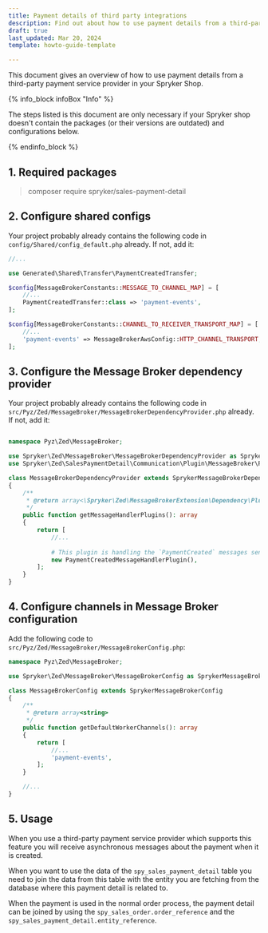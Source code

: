 ```yaml
---
title: Payment details of third party integrations
description: Find out about how to use payment details from a third-party payment service provider in your Spryker shop.
draft: true
last_updated: Mar 20, 2024
template: howto-guide-template

---
```

This document gives an overview of how to use payment details from a third-party payment service provider in your Spryker Shop.

{% info_block infoBox "Info" %}

The steps listed is this document are only necessary if your Spryker shop doesn't contain the packages (or their versions are outdated) and configurations below.

{% endinfo_block %}


## 1. Required packages

> composer require spryker/sales-payment-detail

## 2. Configure shared configs

Your project probably already contains the following code in `config/Shared/config_default.php` already. If not, add it:

```php
//...

use Generated\Shared\Transfer\PaymentCreatedTransfer;

$config[MessageBrokerConstants::MESSAGE_TO_CHANNEL_MAP] = [
    //...
    PaymentCreatedTransfer::class => 'payment-events',
];

$config[MessageBrokerConstants::CHANNEL_TO_RECEIVER_TRANSPORT_MAP] = [
    //...
    'payment-events' => MessageBrokerAwsConfig::HTTP_CHANNEL_TRANSPORT,
];

```

## 3. Configure the Message Broker dependency provider

Your project probably already contains the following code in `src/Pyz/Zed/MessageBroker/MessageBrokerDependencyProvider.php` already. If not, add it:

```php

namespace Pyz\Zed\MessageBroker;

use Spryker\Zed\MessageBroker\MessageBrokerDependencyProvider as SprykerMessageBrokerDependencyProvider;
use Spryker\Zed\SalesPaymentDetail\Communication\Plugin\MessageBroker\PaymentCreatedMessageHandlerPlugin;

class MessageBrokerDependencyProvider extends SprykerMessageBrokerDependencyProvider
{
    /**
     * @return array<\Spryker\Zed\MessageBrokerExtension\Dependency\Plugin\MessageHandlerPluginInterface>
     */
    public function getMessageHandlerPlugins(): array
    {
        return [
            //...
           
            # This plugin is handling the `PaymentCreated` messages sent from any Payment App that supports this feature.
            new PaymentCreatedMessageHandlerPlugin(),
        ];
    }
}

```

## 4. Configure channels in Message Broker configuration

Add the following code to `src/Pyz/Zed/MessageBroker/MessageBrokerConfig.php`:

```php
namespace Pyz\Zed\MessageBroker;

use Spryker\Zed\MessageBroker\MessageBrokerConfig as SprykerMessageBrokerConfig;

class MessageBrokerConfig extends SprykerMessageBrokerConfig
{
    /**
     * @return array<string>
     */
    public function getDefaultWorkerChannels(): array
    {
        return [
            //...
            'payment-events',
        ];
    }

    //...
}
```

## 5. Usage

When you use a third-party payment service provider which supports this feature you will receive asynchronous messages about the payment when it is created. 

When you want to use the data of the `spy_sales_payment_detail` table you need to join the data from this table with the entity you are fetching from the database where this payment detail is related to.

When the payment is used in the normal order process, the payment detail can be joined by using the `spy_sales_order.order_reference` and the `spy_sales_payment_detail.entity_reference`.